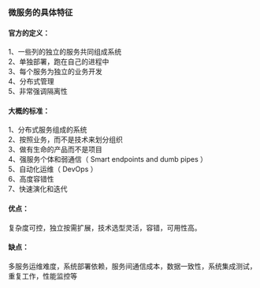 ### 微服务的具体特征

#### 官方的定义：
1、一些列的独立的服务共同组成系统  
2、单独部署，跑在自己的进程中  
3、每个服务为独立的业务开发  
4、分布式管理  
5、非常强调隔离性  
#### 大概的标准：  
1、分布式服务组成的系统   
2、按照业务，而不是技术来划分组织  
3、做有生命的产品而不是项目  
4、强服务个体和弱通信（ Smart endpoints and dumb pipes ）  
5、自动化运维（ DevOps ）  
6、高度容错性  
7、快速演化和迭代  
#### 优点：  
复杂度可控，独立按需扩展，技术选型灵活，容错，可用性高。
####  缺点：
多服务运维难度，系统部署依赖，服务间通信成本，数据一致性，系统集成测试，重复工作，性能监控等
